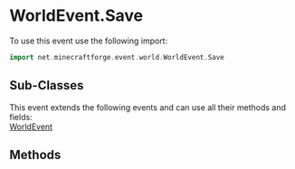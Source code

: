 # WorldEvent.Save

To use this event use the following import:
```groovy
import net.minecraftforge.event.world.WorldEvent.Save
```

## Sub-Classes
This event extends the following events and can use all their methods and fields: <br>
[WorldEvent](../world_event/world_event.md)

## Methods
